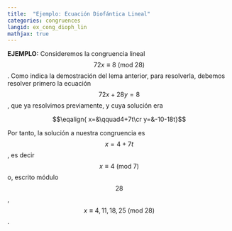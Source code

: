```yaml
---
title:  "Ejemplo: Ecuación Diofántica Lineal"
categories: congruences
langid: ex_cong_dioph_lin
mathjax: true
---
```


<b>EJEMPLO:</b> Consideremos la congruencia lineal $$72x\equiv8\ (\text{mod } 28)$$. Como indica la demostración del lema anterior, para resolverla, debemos resolver primero la ecuación  $$72x+28y=8$$, que ya resolvimos previamente, y cuya solución era

$$\eqalign{
x=&\qquad4+7t\cr
y=&-10-18t}$$

Por tanto, la solución a nuestra congruencia es $$x=4+7t$$, es decir $$x\equiv4\ (\text{mod } 7)$$ o, escrito módulo $$28$$, $$x\equiv 4,11,18,25\ (\text{mod } 28)$$.